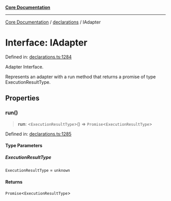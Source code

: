 [**Core Documentation**](../../README.md)

***

[Core Documentation](../../README.md) / [declarations](../README.md) / IAdapter

# Interface: IAdapter

Defined in: [declarations.ts:1284](https://github.com/stonemjs/core/blob/b1f29857c7f1e529739f22d486494bed3b22d2c6/src/declarations.ts#L1284)

Adapter Interface.

Represents an adapter with a run method that returns a promise of type ExecutionResultType.

## Properties

### run()

> **run**: \<`ExecutionResultType`\>() => `Promise`\<`ExecutionResultType`\>

Defined in: [declarations.ts:1285](https://github.com/stonemjs/core/blob/b1f29857c7f1e529739f22d486494bed3b22d2c6/src/declarations.ts#L1285)

#### Type Parameters

##### ExecutionResultType

`ExecutionResultType` = `unknown`

#### Returns

`Promise`\<`ExecutionResultType`\>
